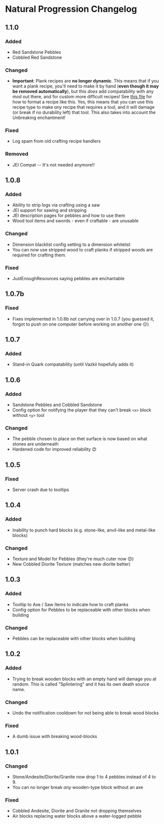 # Natural Progression Changelog

## 1.1.0

### Added

- Red Sandstone Pebbles
- Cobbled Red Sandstone

### Changed

- **Important**: Plank recipes are **no longer dynamic**. This means that if you want a plank recipe, you'll need to make it by hand (**even though it may be removed automatically**), but this *does* add compatability with any mod out there, and for custom more difficult recipes! See [this file](https://gist.github.com/oitsjustjose/11a78df64d55cbcb00c3a7b646db729b#file-damage-tool-example-json) for how to format a recipe like this. Yes, this means that you can use this recipe type to make *any* recipe that requires a tool, and it will damage (or break if no durability left) that tool. This also takes into account the Unbreaking enchantment!

### Fixed

- Log spam from old crafting recipe handlers

### Removed

- JEI Compat -- It's not needed anymore!!

## 1.0.8

### Added

- Ability to strip logs via crafting using a saw
- JEI support for sawing and stripping
- JEI description pages for pebbles and how to use them
- Wood tool items and swords - even if craftable - are unusable

### Changed

- Dimension blacklist config setting to a dimension whitelist
- You can now use stripped wood to craft planks if stripped woods are required for crafting them.

### Fixed

- JustEnoughResources saying pebbles are enchantable

## 1.0.7b

### Fixed

- Fixes implemented in 1.0.6b not carrying over in 1.0.7 (you guessed it, forgot to push on one computer before working on another one 😐)

## 1.0.7

### Added

- Stand-in Quark compatability (until Vazkii hopefully adds it)

## 1.0.6

### Added

- Sandstone Pebbles and Cobbled Sandstone
- Config option for notifying the player that they can't break `<x>` block without `<y>` tool

### Changed

- The pebble chosen to place on thet surface is now based on what stones are underneath
- Hardened code for improved reliability 😊

## 1.0.5

### Fixed

- Server crash due to tooltips

## 1.0.4

### Added

- Inability to punch hard blocks (e.g. stone-like, anvil-like and metal-like blocks)

### Changed

- Texture and Model for Pebbles (they're much cuter now :blush:)
- New Cobbled Diorite Texture (matches new diorite better)

## 1.0.3

### Added

- Tooltip to Axe / Saw Items to indicate how to craft planks
- Config option for Pebbles to be replaceable with other blocks when building

### Changed

- Pebbles can be replaceable with other blocks when building

## 1.0.2

### Added

- Trying to break wooden blocks with an empty hand will damage you at random. This is called "Splintering" and it has its own death source name.

### Changed

- Undo the notification cooldown for not being able to break wood blocks

### Fixed

- A dumb issue with breaking wood-blocks

## 1.0.1

### Changed

- Stone/Andesite/Diorite/Granite now drop 1 to 4 pebbles instead of 4 to 9.
- You can no longer break _any_ wooden-type block without an axe

### Fixed

- Cobbled Andesite, Diorite and Granite not dropping themselves
- Air blocks replacing water blocks above a water-logged pebble
